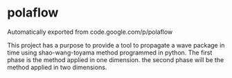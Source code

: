 # polaflow
Automatically exported from code.google.com/p/polaflow

This project has a purpose to provide a tool to propagate a wave package in time using shao-wang-toyama method programmed in python.
The first phase is the method applied in one dimension.
the second phase will be the method applied in two dimensions.
